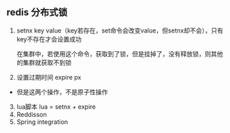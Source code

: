 ## redis 分布式锁

1. setnx key value（key若存在，set命令会改变value，但setnx却不会），只有key不存在才会设置成功

   在集群中，若使用这个命令，获取到了锁，但是挂掉了，没有释放锁，则其他的集群就获取不到锁

2. 设置过期时间 expire px

* 但是这两个操作，不是原子性操作

3. lua脚本    lua = setnx + expire
4. Reddisson
5. Spring integration